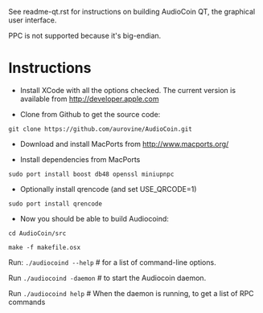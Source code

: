 See readme-qt.rst for instructions on building AudioCoin QT, the graphical user interface.

PPC is not supported because it's big-endian.


# Instructions

* Install XCode with all the options checked. The current version is available from http://developer.apple.com

* Clone from Github to get the source code:

`git clone https://github.com/aurovine/AudioCoin.git`

* Download and install MacPorts from http://www.macports.org/

* Install dependencies from MacPorts

`sudo port install boost db48 openssl miniupnpc`

* Optionally install qrencode (and set USE_QRCODE=1)

`sudo port install qrencode`

* Now you should be able to build Audiocoind:

`cd AudioCoin/src`

`make -f makefile.osx`

Run:
  `./audiocoind --help`  # for a list of command-line options.
  
Run
  `./audiocoind -daemon` # to start the Audiocoin daemon.
  
Run
  `./audiocoind help` # When the daemon is running, to get a list of RPC commands
